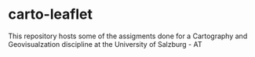 # carto-leaflet
This repository hosts some of the assigments done for a Cartography and Geovisualzation discipline at the University of Salzburg - AT
